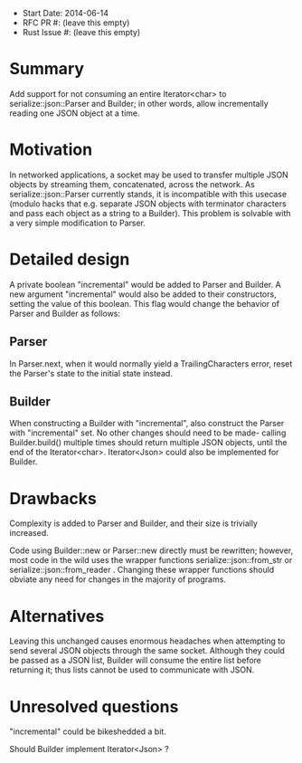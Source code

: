 - Start Date: 2014-06-14
- RFC PR #: (leave this empty)
- Rust Issue #: (leave this empty)

# Summary

Add support for not consuming an entire Iterator\<char\> to serialize::json::Parser and Builder; in other words, allow incrementally reading one JSON object at a time.

# Motivation

In networked applications, a socket may be used to transfer multiple JSON objects by streaming them, concatenated, across the network. As serialize::json::Parser currently stands, it is incompatible with this usecase (modulo hacks that e.g. separate JSON objects with terminator characters and pass each object as a string to a Builder). This problem is solvable with a very simple modification to Parser.

# Detailed design

A private boolean "incremental" would be added to Parser and Builder. A new argument "incremental" would also be added to their constructors, setting the value of this boolean. This flag would change the behavior of Parser and Builder as follows:

## Parser

In Parser.next, when it would normally yield a TrailingCharacters error, reset the Parser's state to the initial state instead.

## Builder
When constructing a Builder with "incremental", also construct the Parser with "incremental" set. No other changes should need to be made- calling Builder.build() multiple times should return multiple JSON objects, until the end of the Iterator\<char\>. Iterator\<Json\> could also be implemented for Builder.

# Drawbacks

Complexity is added to Parser and Builder, and their size is trivially increased.

Code using Builder::new or Parser::new directly must be rewritten; however, most code in the wild uses the wrapper functions serialize::json::from\_str or serialize::json::from\_reader . Changing these wrapper functions should obviate any need for changes in the majority of programs.

# Alternatives

Leaving this unchanged causes enormous headaches when attempting to send several JSON objects through the same socket. Although they could be passed as a JSON list, Builder will consume the entire list before returning it; thus lists cannot be used to communicate with JSON.

# Unresolved questions

"incremental" could be bikeshedded a bit.

Should Builder implement Iterator\<Json\>  ?
